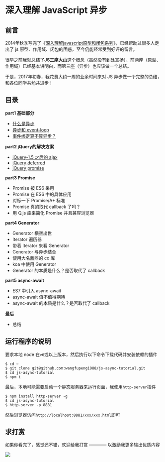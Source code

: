 # 深入理解 JavaScript 异步

## 前言

2014年秋季写完了《[深入理解javascript原型和闭包系列](http://www.cnblogs.com/wangfupeng1988/p/4001284.html)》，已经帮助过很多人走出了 js 原型、作用域、闭包的困惑，至今仍能经常受到好评的留言。

很早之前我就总结了**JS三座大山**这个概念（虽然没有到处宣扬），前两座（原型、作用域）已经基本讲明白，而第三座（异步）也应该做一个总结。

于是，2017年初春，我花费大约一周的业余时间来对 JS 异步做一个完整的总结，和各位同学共勉共进步！

## 目录

**part1 基础部分**

- [什么是异步](./part1-basic/01-what-is-async.md)
- [异步和 event-loop](./part1-basic/02-event-loop.md)
- [事件绑定算不算异步？](./part1-basic/03-event-bind.md)

**part2 jQuery的解决方案**

- [jQuery-1.5 之后的 ajax](./part2-jquery/01-jquery-ajax.md)
- [jQuery deferred](./part2-jquery/02-jquery-deferred.md)
- [jQuery promise](./part2-jquery/03-jquery-promise.md)

**part3 Promise**

- Promise 被 ES6 采用
- Promise 在 ES6 中的具体应用
- 对标一下 Promise/A+ 标准
- Promise 真的取代 callback 了吗？
- 用 Q.js 库来简化 Promise 并且兼容浏览器

**part4 Generator**

- Generator 横空出世
- Iterator 遍历器
- 带着 Iterator 来看 Generator
- Generator 与异步结合
- 使用大名鼎鼎的 co 库
- koa 中使用 Generator
- Generator 的本质是什么？是否取代了 callback

**part5 async-await**

- ES7 中引入 async-await
- async-await 值不值得期待
- async-await 的本质是什么？是否取代了 callback

**最后**

- 总结


## 运行程序的说明

要求本地 node 在`v6`或以上版本，然后执行以下命令下载代码并安装依赖的插件

```shell
$ cd ~
$ git clone git@github.com:wangfupeng1988/js-async-tutorial.git
$ cd js-async-tutorial
$ npm i
```

最后，本地可能需要启动一个静态服务器来运行页面，我使用`http-server`插件

```shell
$ npm install http-server -g
$ cd js-async-tutorial
$ http-server -p 8881
```

然后浏览器访问`http://localhost:8881/xxx/xxx.html`即可

## 求打赏

如果你看完了，感觉还不错，欢迎给我打赏 ———— 以激励我更多输出优质内容

![](http://images2015.cnblogs.com/blog/138012/201702/138012-20170228112237798-1507196643.png)
